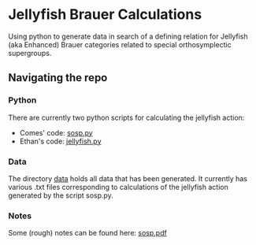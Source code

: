 # Jellyfish Brauer Calculations

Using python to generate data in search of a defining relation for Jellyfish (aka Enhanced) Brauer categories related to special orthosymplectic supergroups. 

## Navigating the repo

### Python

There are currently two python scripts for calculating the jellyfish action:

* Comes' code: [sosp.py](src/sosp.py)
* Ethan's code: [jellyfish.py](src/jellyfish.py)

### Data

The directory [data](data/) holds all data that has been generated. It currently has various .txt files corresponding to calculations of the jellyfish action generated by the script sosp.py. 

### Notes

Some (rough) notes can be found here: [sosp.pdf](notes/sosp.pdf)